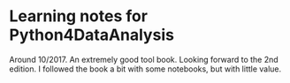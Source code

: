 # Learning notes for Python4DataAnalysis

Around 10/2017. An extremely good tool book. Looking forward to the 2nd edition. I followed the book a bit with some notebooks, but with little value.
